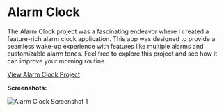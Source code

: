 # Alarm Clock

The Alarm Clock project was a fascinating endeavor where I created a feature-rich alarm clock application. This app was designed to provide a seamless wake-up experience with features like multiple alarms and customizable alarm tones. Feel free to explore this project and see how it can improve your morning routine.

[View Alarm Clock Project](https://github.com/pralinkhaira/CodSoft-Internship-Projects/tree/main/Alarm%20Clock)

**Screenshots:**

![Alarm Clock Screenshot 1](https://pralinkhaira.github.io/Storage-Misc/Alarm.png)
